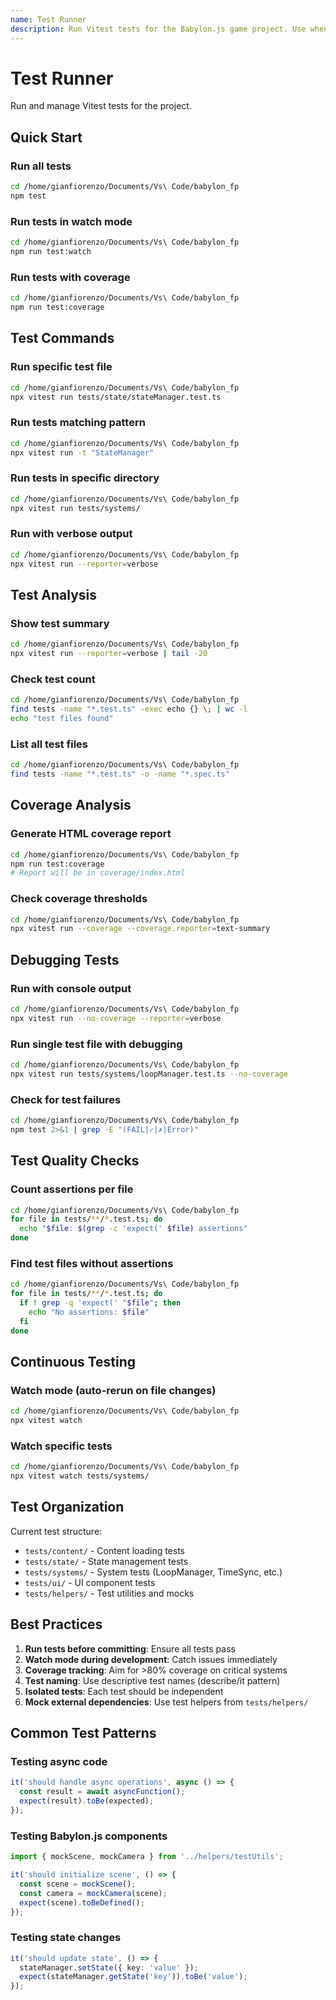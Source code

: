 ```yaml
---
name: Test Runner
description: Run Vitest tests for the Babylon.js game project. Use when the user wants to run tests, check test coverage, debug failing tests, or validate code functionality.
---
```


# Test Runner

Run and manage Vitest tests for the project.

## Quick Start

### Run all tests
```bash
cd /home/gianfiorenzo/Documents/Vs\ Code/babylon_fp
npm test
```

### Run tests in watch mode
```bash
cd /home/gianfiorenzo/Documents/Vs\ Code/babylon_fp
npm run test:watch
```

### Run tests with coverage
```bash
cd /home/gianfiorenzo/Documents/Vs\ Code/babylon_fp
npm run test:coverage
```

## Test Commands

### Run specific test file
```bash
cd /home/gianfiorenzo/Documents/Vs\ Code/babylon_fp
npx vitest run tests/state/stateManager.test.ts
```

### Run tests matching pattern
```bash
cd /home/gianfiorenzo/Documents/Vs\ Code/babylon_fp
npx vitest run -t "StateManager"
```

### Run tests in specific directory
```bash
cd /home/gianfiorenzo/Documents/Vs\ Code/babylon_fp
npx vitest run tests/systems/
```

### Run with verbose output
```bash
cd /home/gianfiorenzo/Documents/Vs\ Code/babylon_fp
npx vitest run --reporter=verbose
```

## Test Analysis

### Show test summary
```bash
cd /home/gianfiorenzo/Documents/Vs\ Code/babylon_fp
npx vitest run --reporter=verbose | tail -20
```

### Check test count
```bash
cd /home/gianfiorenzo/Documents/Vs\ Code/babylon_fp
find tests -name "*.test.ts" -exec echo {} \; | wc -l
echo "test files found"
```

### List all test files
```bash
cd /home/gianfiorenzo/Documents/Vs\ Code/babylon_fp
find tests -name "*.test.ts" -o -name "*.spec.ts"
```

## Coverage Analysis

### Generate HTML coverage report
```bash
cd /home/gianfiorenzo/Documents/Vs\ Code/babylon_fp
npm run test:coverage
# Report will be in coverage/index.html
```

### Check coverage thresholds
```bash
cd /home/gianfiorenzo/Documents/Vs\ Code/babylon_fp
npx vitest run --coverage --coverage.reporter=text-summary
```

## Debugging Tests

### Run with console output
```bash
cd /home/gianfiorenzo/Documents/Vs\ Code/babylon_fp
npx vitest run --no-coverage --reporter=verbose
```

### Run single test file with debugging
```bash
cd /home/gianfiorenzo/Documents/Vs\ Code/babylon_fp
npx vitest run tests/systems/loopManager.test.ts --no-coverage
```

### Check for test failures
```bash
cd /home/gianfiorenzo/Documents/Vs\ Code/babylon_fp
npm test 2>&1 | grep -E "(FAIL|✓|✗|Error)"
```

## Test Quality Checks

### Count assertions per file
```bash
cd /home/gianfiorenzo/Documents/Vs\ Code/babylon_fp
for file in tests/**/*.test.ts; do
  echo "$file: $(grep -c 'expect(' $file) assertions"
done
```

### Find test files without assertions
```bash
cd /home/gianfiorenzo/Documents/Vs\ Code/babylon_fp
for file in tests/**/*.test.ts; do
  if ! grep -q 'expect(' "$file"; then
    echo "No assertions: $file"
  fi
done
```

## Continuous Testing

### Watch mode (auto-rerun on file changes)
```bash
cd /home/gianfiorenzo/Documents/Vs\ Code/babylon_fp
npx vitest watch
```

### Watch specific tests
```bash
cd /home/gianfiorenzo/Documents/Vs\ Code/babylon_fp
npx vitest watch tests/systems/
```

## Test Organization

Current test structure:
- `tests/content/` - Content loading tests
- `tests/state/` - State management tests
- `tests/systems/` - System tests (LoopManager, TimeSync, etc.)
- `tests/ui/` - UI component tests
- `tests/helpers/` - Test utilities and mocks

## Best Practices

1. **Run tests before committing**: Ensure all tests pass
2. **Watch mode during development**: Catch issues immediately
3. **Coverage tracking**: Aim for >80% coverage on critical systems
4. **Test naming**: Use descriptive test names (describe/it pattern)
5. **Isolated tests**: Each test should be independent
6. **Mock external dependencies**: Use test helpers from `tests/helpers/`

## Common Test Patterns

### Testing async code
```typescript
it('should handle async operations', async () => {
  const result = await asyncFunction();
  expect(result).toBe(expected);
});
```

### Testing Babylon.js components
```typescript
import { mockScene, mockCamera } from '../helpers/testUtils';

it('should initialize scene', () => {
  const scene = mockScene();
  const camera = mockCamera(scene);
  expect(scene).toBeDefined();
});
```

### Testing state changes
```typescript
it('should update state', () => {
  stateManager.setState({ key: 'value' });
  expect(stateManager.getState('key')).toBe('value');
});
```

